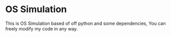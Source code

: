 # OS Simulation
This is OS Simulation based of off python and some dependencies, You can freely modify my code in any way.
